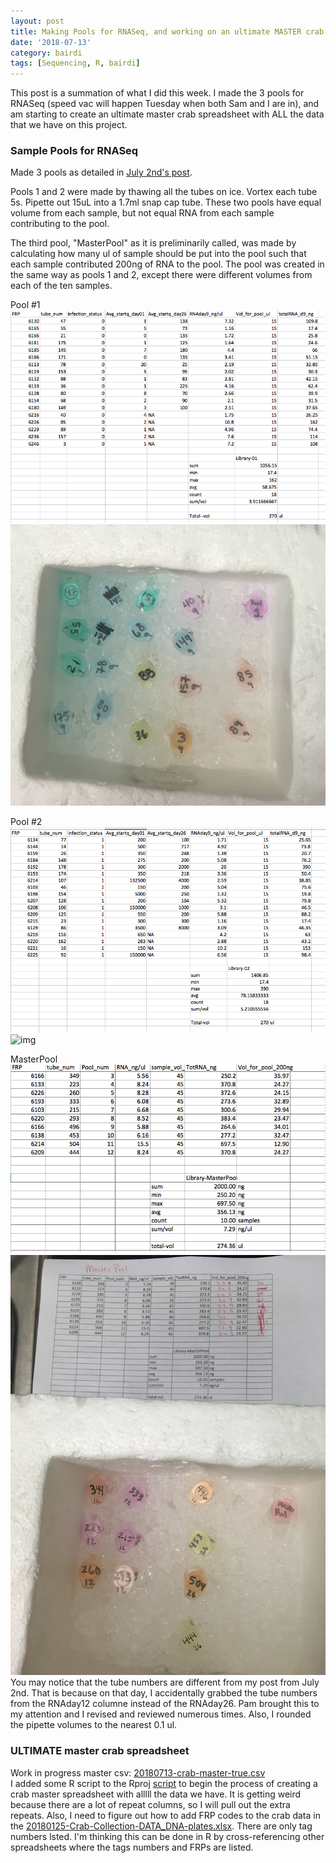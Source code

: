 ```yaml
---
layout: post
title: Making Pools for RNASeq, and working on an ultimate MASTER crab spreadsheet
date: '2018-07-13'
category: bairdi
tags: [Sequencing, R, bairdi]
---
```

This post is a summation of what I did this week. I made the 3 pools for RNASeq (speed vac will happen Tuesday when both Sam and I are in), and am starting to create an ultimate master crab spreadsheet with ALL the data that we have on this project. 

### Sample Pools for RNASeq

Made 3 pools as detailed in [July 2nd's post](https://grace-ac.github.io/Pool-scheme-for-Thurs/).

Pools 1 and 2 were made by thawing all the tubes on ice. Vortex each tube 5s. Pipette out 15uL into a 1.7ml snap cap tube. These two pools have equal volume from each sample, but not equal RNA from each sample contributing to the pool.

The third pool, "MasterPool" as it is preliminarily called, was made by calculating how many ul of sample should be put into the pool such that each sample contributed 200ng of RNA to the pool. The pool was created in the same way as pools 1 and 2, except there were different volumes from each of the ten samples.

Pool #1              
![img](../notebook-images/20180702-L1_uninfected.png)
![img](../notebook-images/20180713-pool1.jpg)

Pool #2         
![img](../notebook-images/20180702-L2_infected.png)
![img](../master/notebook-images/20180713-Pool2.jpg)

MasterPool
![img](../notebook-images/20180713-masterpool.png)
![img](../notebook-images/20180713-MasterPool.jpg)
You may notice that the tube numbers are different from my post from July 2nd. That is because on that day, I accidentally grabbed the tube numbers from the RNAday12 columne instead of the RNAday26. Pam brought this to my attention and I revised and reviewed numerous times. Also, I rounded the pipette volumes to the nearest 0.1 ul. 

### ULTIMATE master crab spreadsheet
Work in progress master csv: [20180713-crab-master-true.csv](https://github.com/grace-ac/crab-sample-selection/blob/master/20180713-crab-master-true.csv)          
I added some R script to the Rproj [script](https://github.com/grace-ac/crab-sample-selection/blob/master/scripts/sample-selection.R) to begin the process of creating a crab master spreadsheet with alllll the data we have. It is getting weird because there are a lot of repeat columns, so I will pull out the extra repeats. Also, I need to figure out how to add FRP codes to the crab data in the [20180125-Crab-Collection-DATA_DNA-plates.xlsx](https://github.com/RobertsLab/project-crab/blob/master/data/20180125-Crab-Collection-DATA_DNA-plates.xlsx). There are only tag numbers lsted. I'm thinking this can be done in R by cross-referencing other spreadsheets where the tags numbers and FRPs are listed.
